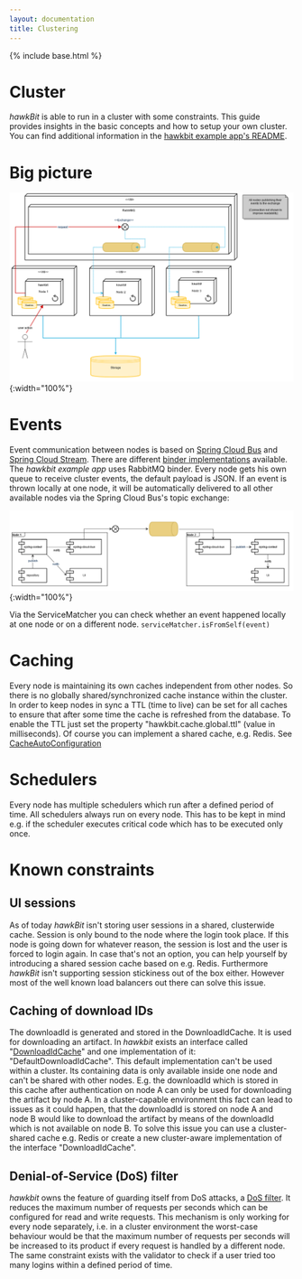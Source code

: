 ```yaml
---
layout: documentation
title: Clustering
---
```


{% include base.html %}

# Cluster

_hawkBit_ is able to run in a cluster with some constraints. This guide provides insights in the basic concepts and how to setup your own cluster. You can find additional information in the [hawkbit example app's README](https://github.com/eclipse/hawkbit/blob/master/examples/hawkbit-example-app/README.md).

# Big picture 

![](../images/overall_cluster.png){:width="100%"}

# Events

Event communication between nodes is based on [Spring Cloud Bus](https://cloud.spring.io/spring-cloud-bus/) and [Spring Cloud Stream](http://docs.spring.io/spring-cloud-stream/docs/current/reference/htmlsingle/). There are different [binder implementations](http://docs.spring.io/spring-cloud-stream/docs/current/reference/htmlsingle/#_binders) available. The _hawkbit example app_ uses RabbitMQ binder. Every node gets his own queue to receive cluster events, the default payload is JSON.
If an event is thrown locally at one node, it will be automatically delivered to all other available nodes via the Spring Cloud Bus's topic exchange:

![](../images/eventing-within-cluster.png){:width="100%"}

Via the ServiceMatcher you can check whether an event happened locally at one node or on a different node.
`serviceMatcher.isFromSelf(event)`

# Caching

Every node is maintaining its own caches independent from other nodes. So there is no globally shared/synchronized cache instance within the cluster. In order to keep nodes in sync a TTL (time to live) can be set for all caches to ensure that after some time the cache is refreshed from the database. To enable the TTL just set the property "hawkbit.cache.global.ttl" (value in milliseconds).
Of course you can implement a shared cache, e.g. Redis. 
See [CacheAutoConfiguration](https://github.com/eclipse/hawkbit/blob/master/hawkbit-autoconfigure/src/main/java/org/eclipse/hawkbit/autoconfigure/cache/CacheAutoConfiguration.java)

# Schedulers

Every node has multiple schedulers which run after a defined period of time. All schedulers always run on every node. This has to be kept in mind e.g. if the scheduler executes critical code which has to be executed only once.

# Known constraints

## UI sessions
As of today _hawkBit_ isn't storing user sessions in a shared, clusterwide cache. Session is only bound to the node where the login took place. If this node is going down for whatever reason, the session is lost and the user is forced to login again. 
In case that's not an option, you can help yourself by introducing a shared session cache based on e.g. Redis.
Furthermore _hawkBit_ isn't supporting session stickiness out of the box either. However most of the well known load balancers out there can solve this issue.

## Caching of download IDs
The downloadId is generated and stored in the DownloadIdCache. It is used for downloading an artifact.
In _hawkbit_ exists an interface called "[DownloadIdCache](https://github.com/eclipse/hawkbit/blob/master/hawkbit-core/src/main/java/org/eclipse/hawkbit/cache/DownloadIdCache.java)" and one implementation of it: "DefaultDownloadIdCache". This default implementation can't be used within a cluster. Its containing data is only available inside one node and can't be shared with other nodes. E.g. the downloadId which is stored in this cache after authentication on node A can only be used for downloading the artifact by node A.
In a cluster-capable environment this fact can lead to issues as it could happen, that the downloadId is stored on node A and node B would like to download the artifact by means of the downloadId which is not available on node B. To solve this issue you can use a cluster-shared cache e.g. Redis or create a new cluster-aware implementation of the interface "DownloadIdCache".

## Denial-of-Service (DoS) filter
_hawkbit_ owns the feature of guarding itself from DoS attacks, a [DoS filter](https://github.com/eclipse/hawkbit/blob/master/hawkbit-security-core/src/main/java/org/eclipse/hawkbit/security/DosFilter.java). It reduces the maximum number of requests per seconds which can be configured for read and write requests.
This mechanism is only working for every node separately, i.e. in a cluster environment the worst-case behaviour would be that the maximum number of requests per seconds will be increased to its product if every request is handled by a different node.
The same constraint exists with the validator to check if a user tried too many logins within a defined period of time.

